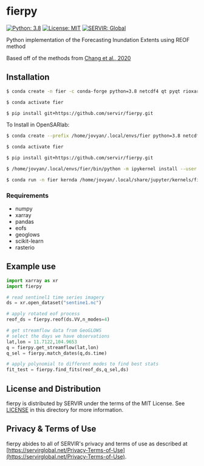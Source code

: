# fierpy

[![Python: 3.8](https://img.shields.io/badge/python-3.8-blue.svg)](https://www.python.org/)
[![License: MIT](https://img.shields.io/badge/License-MIT-yellow.svg)](https://opensource.org/licenses/MIT)
[![SERVIR: Global](https://img.shields.io/badge/SERVIR-Global-green)](https://servirglobal.net)

Python implementation of the Forecasting Inundation Extents using REOF method

Based off of the methods from [Chang et al., 2020](https://doi.org/10.1016/j.rse.2020.111732)

## Installation

```bash
$ conda create -n fier -c conda-forge python=3.8 netcdf4 qt pyqt rioxarray numpy scipy xarray pandas scikit-learn eofs geoglows

$ conda activate fier

$ pip install git+https://github.com/servir/fierpy.git
```

To Install in OpenSARlab:

```bash
$ conda create --prefix /home/jovyan/.local/envs/fier python=3.8 netcdf4 qt pyqt rioxarray numpy scipy xarray pandas scikit-learn eofs geoglows jupyter kernda

$ conda activate fier

$ pip install git+https://github.com/servir/fierpy.git

$ /home/jovyan/.local/envs/fier/bin/python -m ipykernel install --user --name fier

$ conda run -n fier kernda /home/jovyan/.local/share/jupyter/kernels/fier/kernel.json --env-dir /home/jovyan/.local/envs/fier -o
```

### Requirements
 * numpy
 * xarray
 * pandas
 * eofs
 * geoglows
 * scikit-learn
 * rasterio


## Example use

```python
import xarray as xr
import fierpy

# read sentinel1 time series imagery
ds = xr.open_dataset("sentine1.nc")

# apply rotated eof process
reof_ds = fierpy.reof(ds.VV,n_modes=4)

# get streamflow data from GeoGLOWS
# select the days we have observations
lat,lon = 11.7122,104.9653
q = fierpy.get_streamflow(lat,lon)
q_sel = fierpy.match_dates(q,ds.time)

# apply polynomial to different modes to find best stats
fit_test = fierpy.find_fits(reof_ds,q_sel,ds)
```


## License and Distribution

fierpy is distributed by SERVIR under the terms of the MIT License. See
[LICENSE](https://github.com/SERVIR/fierpy/blob/master/LICENSE) in this directory for more information.

## Privacy & Terms of Use

fierpy abides to all of SERVIR's privacy and terms of use as described
at [https://servirglobal.net/Privacy-Terms-of-Use](https://servirglobal.net/Privacy-Terms-of-Use).